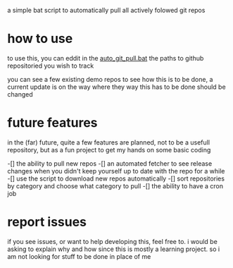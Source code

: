 a simple bat script to automatically pull all actively folowed git repos

# how to use 
to use this, you can eddit in the [auto_git_pull.bat](https://github.com/C2gl/autopullscripter/blob/main/auto_git_pull.bat) the paths to github repositoried you wish to track

you can see a few existing demo repos to see how this is to be done, a current update is on the way where they way this has to be done should be changed


# future features 
in the (far) future, quite a few features are planned, not to be a usefull repository, but as a fun project to get my hands on some basic coding

-[] the ability to pull new repos
-[] an automated fetcher to see release changes when you didn't keep yourself up to date with the repo for a while
-[] use the script to download new repos automatically 
-[] sort repositories by category and choose what category to pull
-[] the ability to have a cron job

# report issues 
if you see issues, or want to help developing this, feel free to.
i would be asking to explain why and how since this is mostly a learning project. so i am not looking for stuff to be done in place of me 